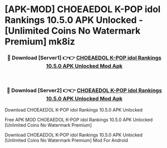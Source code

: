 # [APK-MOD] CHOEAEDOL  K-POP idol Rankings 10.5.0 APK Unlocked - [Unlimited Coins No Watermark Premium] mk8iz



<div align="center">
<h3>🔴 Download [Server1] 👉👉 <a href="https://momento.my/?title=CHOEAEDOL__K-POP_idol_Rankings_10.5.0_APK_Unlocked">CHOEAEDOL  K-POP idol Rankings 10.5.0 APK Unlocked Mod Apk</a></h3><br>

<h3>🔴 Download [Server2] 👉👉 <a href="https://momento.my/?title=CHOEAEDOL__K-POP_idol_Rankings_10.5.0_APK_Unlocked">CHOEAEDOL  K-POP idol Rankings 10.5.0 APK Unlocked Mod Apk</a></h3>
</div>



Download CHOEAEDOL  K-POP idol Rankings 10.5.0 APK Unlocked 

Free APK MOD CHOEAEDOL  K-POP idol Rankings 10.5.0 APK Unlocked [Unlimited Coins No Watermark Premium]

Download CHOEAEDOL  K-POP idol Rankings 10.5.0 APK Unlocked [Unlimited Coins No Watermark Premium] Mod For Android

